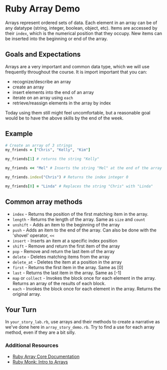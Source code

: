# Ruby Array Demo

Arrays represent ordered sets of data. Each element in an array can be of any datatype (string, integer, boolean, object, etc). Items are accessed by their `index`, which is the numerical position that they occupy. New items can be inserted into the beginning or end of the array.

## Goals and Expectations

Arrays are a very important and common data type, which we will use frequently throughout the course. It is import important that you can:

* recognize/describe an array 
* create an array 
* insert elements into the end of an array
* iterate on an array using `each`
* retrieve/reassign elements in the array by index

Today using them still might feel uncomfortable, but a reasonable goal would be to have the above skills by the end of the week.

## Example

```ruby
# Create an array of 3 strings
my_friends = ["Chris", "Kelly", "Kim"]

my_friends[1] # returns the string "Kelly"

my_friends << "Mel" # Inserts the string "Mel" at the end of the array

my_friends.index("Chris") # Returns the index integer 0

my_friends[0] = "Linda" # Replaces the string "Chris" with "Linda"

```

## Common array methods

* `index` - Returns the position of the first matching item in the array.
* `length` - Returns the length of the array. Same as `size` and `count`
* `unshift` - Adds an item to the beginning of the array
* `push` - Adds an item to the end of the array. Can also be done with the 'shovel' operator, `<<`
* `insert` - Inserts an item at a specific index position
* `shift` - Remove and return the first item of the array
* `pop` - Remove and return the last item of the array
* `delete` - Deletes matching items from the array
* `delete_at` - Deletes the item at a position in the array
* `first` - Returns the first item in the array. Same as [0]
* `last` - Returns the last item in the array. Same as [-1]
* `map` or `collect` - Invokes the block once for each element in the array. Returns an array of the results of each block.
* `each` - Invokes the block once for each element in the array. Returns the original array.

## Your Turn

In `your_story_lab.rb`, use arrays and their methods to create a narrative as we've done here in `array_story_demo.rb`. Try to find a use for each array method, even if they are a bit silly. 

### Additional Resources

* [Ruby Array Core Documentation](http://ruby-doc.org/core-2.0/Array.html)
* [Ruby Monk: Intro to Arrays](http://rubymonk.com/learning/books/1-ruby-primer/chapters/1-arrays/lessons/2-arrays-introduction)
